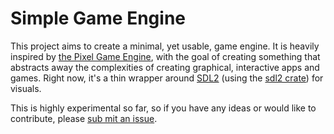 # Simple Game Engine

This project aims to create a minimal, yet usable, game engine. It is heavily inspired by [the Pixel Game Engine](https://github.com/OneLoneCoder/olcPixelGameEngine),
with the goal of creating something that abstracts away the complexities of creating graphical, interactive apps and
games. Right now, it's a thin wrapper around [SDL2](https://www.libsdl.org) (using the [sdl2
crate](https://crates.io/crates/sdl2)) for visuals.

This is highly experimental so far, so if you have any ideas or would like to contribute, please [sub mit an
issue](https;//github.com/mcb2003/audio-game-engine-rs/issues).
